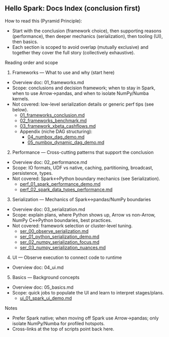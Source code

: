 ## Hello Spark: Docs Index (conclusion first)

How to read this (Pyramid Principle):
- Start with the conclusion (framework choice), then supporting reasons (performance), then deeper mechanics (serialization), then tooling (UI), then basics.
- Each section is scoped to avoid overlap (mutually exclusive) and together they cover the full story (collectively exhaustive).

Reading order and scope

1) Frameworks — What to use and why (start here)
  - Overview doc: 01_frameworks.md
- Scope: conclusions and decision framework; when to stay in Spark, when to use Arrow→pandas, and when to isolate NumPy/Numba kernels.
- Not covered: low-level serialization details or generic perf tips (see below).
  - [01_frameworks_conclusion.md](generated/01_frameworks_conclusion.md)
  - [02_frameworks_benchmark.md](generated/02_frameworks_benchmark.md)
  - [03_framework_xbeta_cashflows.md](generated/03_framework_xbeta_cashflows.md)
  - Appendix (niche DAG structuring):
    - [04_numbox_dag_demo.md](generated/04_numbox_dag_demo.md)
    - [05_numbox_dynamic_dag_demo.md](generated/05_numbox_dynamic_dag_demo.md)

2) Performance — Cross-cutting patterns that support the conclusion
  - Overview doc: 02_performance.md
- Scope: IO formats, UDF vs native, caching, partitioning, broadcast, persistence, types.
- Not covered: Spark↔Python boundary mechanics (see Serialization).
  - [perf_01_spark_performance_demo.md](generated/perf_01_spark_performance_demo.md)
  - [perf_02_spark_data_types_performance.md](generated/perf_02_spark_data_types_performance.md)

3) Serialization — Mechanics of Spark↔pandas/NumPy boundaries
  - Overview doc: 03_serialization.md
- Scope: explain plans, where Python shows up, Arrow vs non-Arrow, NumPy C↔Python boundaries, best practices.
- Not covered: framework selection or cluster-level tuning.
  - [ser_00_observe_serialization.md](generated/ser_00_observe_serialization.md)
  - [ser_01_python_serialization_demo.md](generated/ser_01_python_serialization_demo.md)
  - [ser_02_numpy_serialization_focus.md](generated/ser_02_numpy_serialization_focus.md)
  - [ser_03_numpy_serialization_nuances.md](generated/ser_03_numpy_serialization_nuances.md)

4) UI — Observe execution to connect code to runtime
  - Overview doc: 04_ui.md
5) Basics — Background concepts
  - Overview doc: 05_basics.md
- Scope: quick jobs to populate the UI and learn to interpret stages/plans.
  - [ui_01_spark_ui_demo.md](generated/ui_01_spark_ui_demo.md)

Notes
- Prefer Spark native; when moving off Spark use Arrow→pandas; only isolate NumPy/Numba for profiled hotspots.
- Cross-links at the top of scripts point back here.


